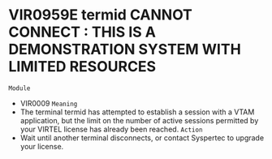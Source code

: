 # VIR0959E termid CANNOT CONNECT : THIS IS A DEMONSTRATION SYSTEM WITH LIMITED RESOURCES
`Module`
- 	VIR0009
`Meaning`
- The terminal termid has attempted to establish a session with a VTAM application, but the limit on the number of active sessions permitted by your VIRTEL license has already been reached.
`Action`
- Wait until another terminal disconnects, or contact Syspertec to upgrade your license.
